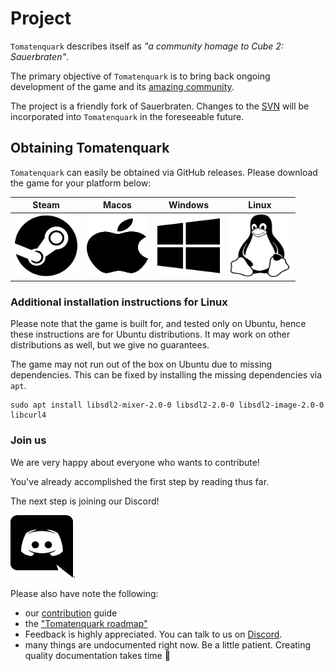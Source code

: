 # Project

`Tomatenquark` describes itself as _"a community homage to Cube 2: Sauerbraten"_.

The primary objective of `Tomatenquark` is to bring back ongoing development of the game and its [amazing community](http://sauerworld.org/). 

The project is a friendly fork of Sauerbraten. Changes to the [SVN](https://svn.code.sf.net/p/sauerbraten/code) will be incorporated into `Tomatenquark` in the foreseeable future. 

## Obtaining Tomatenquark

`Tomatenquark` can easily be obtained via GitHub releases. Please download the game for your platform below:

| Steam | Macos | Windows | Linux  |
| :---: | :---: | :-----: | :----: |
| [<img src="./images/steam-brands.svg" height="100" width="100" alt="Steam"/>](https://store.steampowered.com/app/1274540/Tomatenquark) | [<img src="./images/apple-brands.svg" height="100" width="100" alt="Macos"/>](https://github.com/tomatenquark/code/releases/latest/download/tomatenquark_macos.zip) | [<img src="./images/windows-brands.svg" height="100" width="100" alt="Windows"/>](https://github.com/tomatenquark/code/releases/latest/download/tomatenquark_windows.zip) | [<img src="./images/linux-brands.svg" height="100" width="100" alt="Linux bundle"/>](https://github.com/tomatenquark/code/releases/latest/download/tomatenquark_ubuntu.zip) |

### Additional installation instructions for Linux

Please note that the game is built for, and tested only on Ubuntu, hence these instructions are for Ubuntu distributions.
It may work on other distributions as well, but we give no guarantees.

The game may not run out of the box on Ubuntu due to missing dependencies.
This can be fixed by installing the missing dependencies via `apt`.

```
sudo apt install libsdl2-mixer-2.0-0 libsdl2-2.0-0 libsdl2-image-2.0-0 libcurl4
```

### Join us

We are very happy about everyone who wants to contribute!

You've already accomplished the first step by reading thus far.

The next step is joining our Discord!

[<img src="./images/discord-brands.svg" height="100" width="100" alt="Discord"/>](https://discord.gg/47rkQar).

Please also have note the following:

- our [contribution](/CONTRIBUTING) guide
- the ["Tomatenquark roadmap"](https://hackmd.io/@tomatenquark/HkdEAMwEI)
- Feedback is highly appreciated. You can talk to us on [Discord](https://discord.gg/47rkQar).
- many things are undocumented right now. Be a little patient. Creating quality documentation takes time 🍷
